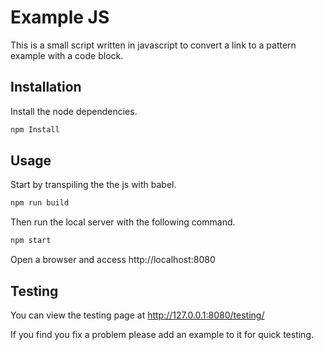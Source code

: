 # Example JS

This is a small script written in javascript to convert a link to a pattern example with a code block.

## Installation

Install the node dependencies.
```bash
npm Install
```

## Usage

Start by transpiling the the js with babel.
```bash
npm run build
```

Then run the local server with the following command.
```bash
npm start
```

Open a browser and access http://localhost:8080

## Testing

You can view the testing page at http://127.0.0.1:8080/testing/

If you find you fix a problem please add an example to it for quick testing.
